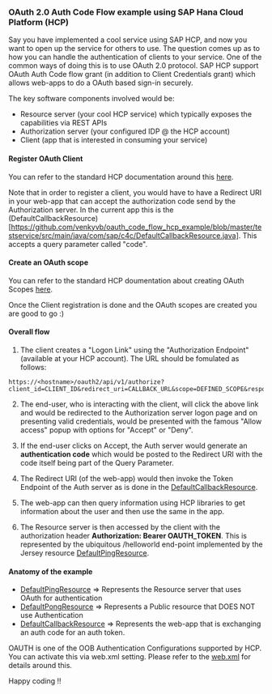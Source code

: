 ### OAuth 2.0 Auth Code Flow example using SAP Hana Cloud Platform (HCP)

Say you have implemented a cool service using SAP HCP, and now you want to open up the service for others to use. The question comes up as to how you can handle the authentication of clients to your service. One of the common ways of doing this is to use OAuth 2.0 protocol. SAP HCP support OAuth Auth Code flow grant (in addition to Client Credentials grant) which allows web-apps to do a OAuth based sign-in securely.

The key software components involved would be:
  * Resource server (your cool HCP service) which typically exposes the capabilities via REST APIs
  * Authorization server (your configured IDP @ the HCP account)
  * Client (app that is interested in consuming your service)

#### Register OAuth Client

You can refer to the standard HCP documentation around this [here](https://goo.gl/IsiVvK).

Note that in order to register a client, you would have to have a Redirect URI in your web-app that can accept the authorization code send by the Authorization server. In the current app this is the (DefaultCallbackResource)[https://github.com/venkyvb/oauth_code_flow_hcp_example/blob/master/testservice/src/main/java/com/sap/c4c/DefaultCallbackResource.java]. This accepts a query parameter called "code".

#### Create an OAuth scope

You can refer to the standard HCP doumentation about creating OAuth Scopes [here](https://goo.gl/sCBLdT).

Once the Client registration is done and the OAuth scopes are created you are good to go :)

#### Overall flow

1) The client creates a "Logon Link" using the "Authorization Endpoint" (available at your HCP account). The URL should be fomulated as follows:
```
https://<hostname>/oauth2/api/v1/authorize?client_id=CLIENT_ID&redirect_uri=CALLBACK_URL&scope=DEFINED_SCOPE&response_type=code
```

2) The end-user, who is interacting with the client, will click the above link and would be redirected to the Authorization server logon page and on presenting valid credentials, would be presented with the famous "Allow access" popup with options for "Accept" or "Deny".

3) If the end-user clicks on Accept, the Auth server would generate an **authentication code** which would be posted to the Redirect URI with the code itself being part of the Query Parameter.

4) The Redirect URI (of the web-app) would then invoke the Token Endpoint of the Auth server as is done in the [DefaultCallbackResource](https://github.com/venkyvb/oauth_code_flow_hcp_example/blob/master/testservice/src/main/java/com/sap/c4c/DefaultCallbackResource.java).

5) The web-app can then query information using HCP libraries to get information about the user and then use the same in the app.

6) The Resource server is then accessed by the client with the authorization header **__Authorization: Bearer OAUTH_TOKEN__**.
This is represented by the ubiquitous /helloworld end-point implemented by the Jersey resource [DefaultPingResource](https://github.com/venkyvb/oauth_code_flow_hcp_example/blob/master/testservice/src/main/java/com/sap/c4c/DefaultPingResource.java).

#### Anatomy of the example

  * [DefaultPingResource](https://github.com/venkyvb/oauth_code_flow_hcp_example/blob/master/testservice/src/main/java/com/sap/c4c/DefaultPingResource.java) => Represents the Resource server that uses OAuth for authentication
  * [DefaultPongResource](https://github.com/venkyvb/oauth_code_flow_hcp_example/blob/master/testservice/src/main/java/com/sap/c4c/DefaultPongResource.java) => Represents a Public resource that DOES NOT use Authentication
  * [DefaultCallbackResource](https://github.com/venkyvb/oauth_code_flow_hcp_example/blob/master/testservice/src/main/java/com/sap/c4c/DefaultCallbackResource.java) => Represents the web-app that is exchanging an auth code for an auth token.

OAUTH is one of the OOB Authentication Configurations supported by HCP. You can activate this via web.xml <login-config> setting. Please refer to the [web.xml](https://github.com/venkyvb/oauth_code_flow_hcp_example/blob/master/testservice/src/main/webapp/WEB-INF/web.xml) for details around this.

Happy coding !!
  

